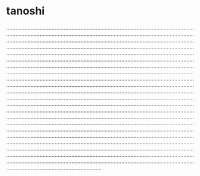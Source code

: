 # tanoshi
.......................................................................................................................................................................................................................................................................................................................................................................................................................................................................................................................................................................................................................................................................................................................................................................................................................................................................................................................................................................................................................................................................................................................................................................................................................................................................................................................................................................................................................................................................................................................................................................................................................................................................................................................................................................................................................................................................................................................................................................................................................................................................................................................................................................................................................................................................................................................................................................................................................................................................................................................................................................................................................................................................................................................................................................................................................................................................................................